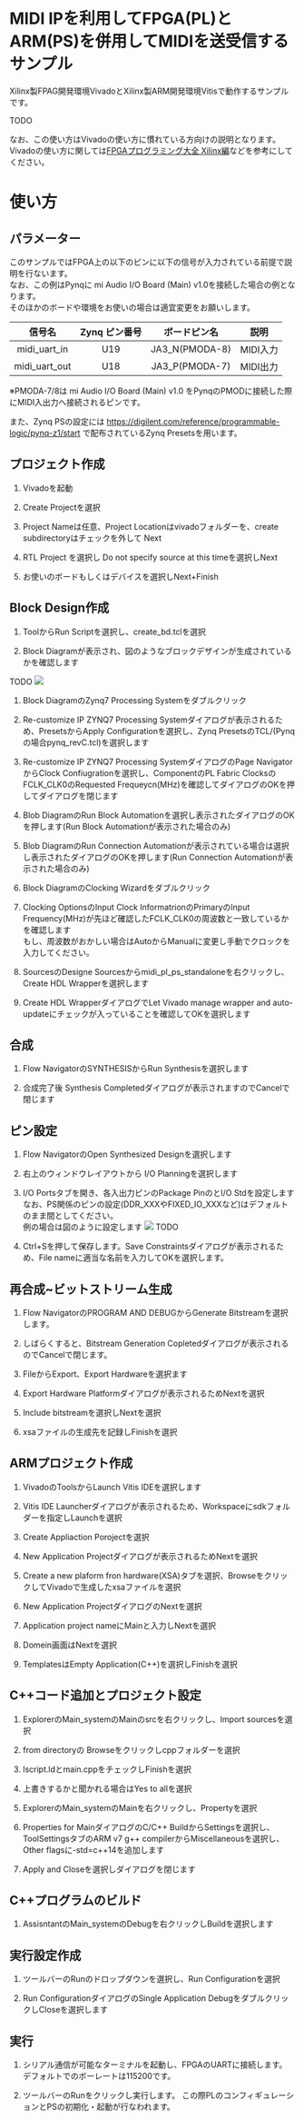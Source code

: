 # MIDI IPを利用してFPGA(PL)とARM(PS)を併用してMIDIを送受信するサンプル

Xilinx製FPAG開発環境VivadoとXilinx製ARM開発環境Vitisで動作するサンプルです。

TODO

なお、この使い方はVivadoの使い方に慣れている方向けの説明となります。  
Vivadoの使い方に関しては[FPGAプログラミング大全 Xilinx編](https://www.amazon.co.jp/dp/4798063266)などを参考にしてください。

# 使い方

## パラメーター
このサンプルではFPGA上の以下のピンに以下の信号が入力されている前提で説明を行ないます。  
なお、この例はPynqに mi Audio I/O Board (Main) v1.0を接続した場合の例となります。  
そのほかのボードや環境をお使いの場合は適宜変更をお願いします。


|信号名|Zynq ピン番号|ボードピン名|説明|
|:----:|:----:|:----:|:----:|
|midi_uart_in|U19|JA3_N(PMODA-8)|MIDI入力|
|midi_uart_out|U18|JA3_P(PMODA-7)|MIDI出力|


※PMODA-7/8は mi Audio I/O Board (Main) v1.0 をPynqのPMODに接続した際にMIDI入出力へ接続されるピンです。

また、Zynq PSの設定には https://digilent.com/reference/programmable-logic/pynq-z1/start で配布されているZynq Presetsを用います。


## プロジェクト作成
1. Vivadoを起動

1. Create Projectを選択

1. Project Nameは任意、Project Locationはvivadoフォルダーを、create subdirectoryはチェックを外して Next

1. RTL Project を選択し Do not specify source at this timeを選択しNext

1. お使いのボードもしくはデバイスを選択しNext+Finish


## Block Design作成
1. ToolからRun Scriptを選択し、create_bd.tclを選択

1. Block Diagramが表示され、図のようなブロックデザインが生成されているかを確認します

TODO
![](img/01.png)

1. Block DiagramのZynq7 Processing Systemをダブルクリック

1. Re-customize IP ZYNQ7 Processing Systemダイアログが表示されるため、PresetsからApply Configurationを選択し、Zynq PresetsのTCL/(Pynqの場合pynq_revC.tcl)を選択します

1. Re-customize IP ZYNQ7 Processing SystemダイアログのPage NavigatorからClock Confiugrationを選択し、ComponentのPL Fabric ClocksのFCLK_CLK0のRequested Frequeycn(MHz)を確認してダイアログのOKを押してダイアログを閉じます

1. Blob DiagramのRun Block Automationを選択し表示されたダイアログのOKを押します(Run Block Automationが表示された場合のみ)

1. Blob DiagramのRun Connection Automationが表示されている場合は選択し表示されたダイアログのOKを押します(Run Connection Automationが表示された場合のみ)

1. Block DiagramのClocking Wizardをダブルクリック

1. Clocking OptionsのInput Clock InformatrionのPrimaryのInput Frequency(MHz)が先ほど確認したFCLK_CLK0の周波数と一致しているかを確認します  
もし、周波数がおかしい場合はAutoからManualに変更し手動でクロックを入力してください。

1. SourcesのDesigne Sourcesからmidi_pl_ps_standaloneを右クリックし、Create HDL Wrapperを選択します

1. Create HDL WrapperダイアログでLet Vivado manage wrapper and auto-updateにチェックが入っていることを確認してOKを選択します

## 合成
1. Flow NavigatorのSYNTHESISからRun Synthesisを選択します

1. 合成完了後 Synthesis Completedダイアログが表示されますのでCancelで閉じます

## ピン設定

1. Flow NavigatorのOpen Synthesized Designを選択します

1. 右上のウィンドウレイアウトから I/O Planningを選択します

1. I/O Portsタブを開き、各入出力ピンのPackage PinのとI/O Stdを設定します  
なお、PS関係のピンの設定(DDR_XXXやFIXED_IO_XXXなど)はデフォルトのまま間としてください。  
例の場合は図のように設定します
![](img/02.png) TODO

1. Ctrl+Sを押して保存します。Save Constraintsダイアログが表示されるため、File nameに適当な名前を入力してOKを選択します。

## 再合成~ビットストリーム生成
1. Flow NavigatorのPROGRAM AND DEBUGからGenerate Bitstreamを選択します。

1. しばらくすると、Bitstream Generation Copletedダイアログが表示されるのでCancelで閉じます。

1. FileからExport、Export Hardwareを選択ます

1. Export Hardware Platformダイアログが表示されるためNextを選択

1. Include bitstreamを選択しNextを選択

1. xsaファイルの生成先を記録しFinishを選択

## ARMプロジェクト作成

1. VivadoのToolsからLaunch Vitis IDEを選択します

1. Vitis IDE Launcherダイアログが表示されるため、Workspaceにsdkフォルダーを指定しLaunchを選択

1. Create Appliaction Porojectを選択

1. New Application Projectダイアログが表示されるためNextを選択

1. Create a new plaform fron hardware(XSA)タブを選択、BrowseをクリックしてVivadoで生成したxsaファイルを選択

1. New Application ProjectダイアログのNextを選択

1. Application project nameにMainと入力しNextを選択

1. Domein画面はNextを選択

1. TemplatesはEmpty Application(C++)を選択しFinishを選択

## C++コード追加とプロジェクト設定

1. ExplorerのMain_systemのMainのsrcを右クリックし、Import sourcesを選択

1. from directoryの Browseをクリックしcppフォルダーを選択

1. lscript.ldとmain.cppをチェックしFinishを選択

1. 上書きするかと聞かれる場合はYes to allを選択

1. ExplorerのMain_systemのMainを右クリックし、Propertyを選択

1. Properties for MainダイアログのC/C++ BuildからSettingsを選択し、ToolSettingsタブのARM v7 g++ compilerからMiscellaneousを選択し、Other flagsに-std=c++14を追加します

1. Apply and Closeを選択しダイアログを閉じます


## C++プログラムのビルド

1. AssisntantのMain_systemのDebugを右クリックしBuildを選択します

## 実行設定作成

1. ツールバーのRunのドロップダウンを選択し、Run Configurationを選択

1. Run ConfigurationダイアログのSingle Application DebugをダブルクリックしCloseを選択します

## 実行

1. シリアル通信が可能なターミナルを起動し、FPGAのUARTに接続します。  
デフォルトでのボーレートは115200です。

1. ツールバーのRunをクリックし実行します。 この際PLのコンフィギュレーションとPSの初期化・起動が行なわれます。
